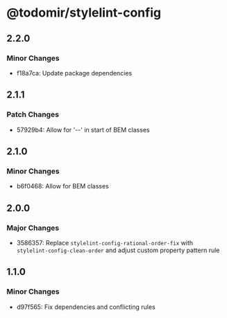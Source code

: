 # @todomir/stylelint-config

## 2.2.0

### Minor Changes

- f18a7ca: Update package dependencies

## 2.1.1

### Patch Changes

- 57929b4: Allow for '--' in start of BEM classes

## 2.1.0

### Minor Changes

- b6f0468: Allow for BEM classes

## 2.0.0

### Major Changes

- 3586357: Replace `stylelint-config-rational-order-fix` with `stylelint-config-clean-order` and adjust custom property pattern rule

## 1.1.0

### Minor Changes

- d97f565: Fix dependencies and conflicting rules
